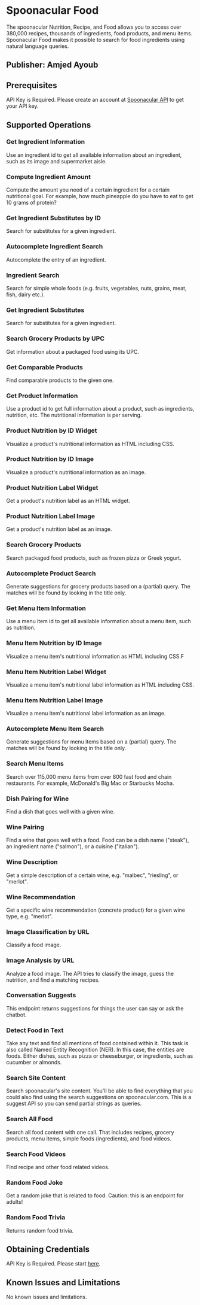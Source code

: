 # Spoonacular Food
The spoonacular Nutrition, Recipe, and Food allows you to access over 380,000 recipes, thousands of ingredients, food products, and menu items. Spoonacular Food makes it possible to search for food ingredients using natural language queries.

## Publisher: Amjed Ayoub

## Prerequisites
API Key is Required. Please create an account at [Spoonacular API](https://spoonacular.com) to get your API key.​

## Supported Operations
### Get Ingredient Information
Use an ingredient id to get all available information about an ingredient, such as its image and supermarket aisle.

### Compute Ingredient Amount
Compute the amount you need of a certain ingredient for a certain nutritional goal. For example, how much pineapple do you have to eat to get 10 grams of protein?

### Get Ingredient Substitutes by ID
Search for substitutes for a given ingredient.

### Autocomplete Ingredient Search
Autocomplete the entry of an ingredient.

### Ingredient Search
Search for simple whole foods (e.g. fruits, vegetables, nuts, grains, meat, fish, dairy etc.).

### Get Ingredient Substitutes
Search for substitutes for a given ingredient.

### Search Grocery Products by UPC
Get information about a packaged food using its UPC.

### Get Comparable Products
Find comparable products to the given one.

### Get Product Information
Use a product id to get full information about a product, such as ingredients, nutrition, etc. The nutritional information is per serving.

### Product Nutrition by ID Widget
Visualize a product's nutritional information as HTML including CSS.

### Product Nutrition by ID Image
Visualize a product's nutritional information as an image.

### Product Nutrition Label Widget
Get a product's nutrition label as an HTML widget.

### Product Nutrition Label Image
Get a product's nutrition label as an image.

### Search Grocery Products
Search packaged food products, such as frozen pizza or Greek yogurt.

### Autocomplete Product Search
Generate suggestions for grocery products based on a (partial) query. The matches will be found by looking in the title only.

### Get Menu Item Information
Use a menu item id to get all available information about a menu item, such as nutrition.

### Menu Item Nutrition by ID Image
Visualize a menu item's nutritional information as HTML including CSS.F

### Menu Item Nutrition Label Widget
Visualize a menu item's nutritional label information as HTML including CSS.

### Menu Item Nutrition Label Image
Visualize a menu item's nutritional label information as an image.

### Autocomplete Menu Item Search
Generate suggestions for menu items based on a (partial) query. The matches will be found by looking in the title only.

### Search Menu Items
Search over 115,000 menu items from over 800 fast food and chain restaurants. For example, McDonald's Big Mac or Starbucks Mocha.

### Dish Pairing for Wine
Find a dish that goes well with a given wine.

### Wine Pairing
Find a wine that goes well with a food. Food can be a dish name (\"steak\"), an ingredient name (\"salmon\"), or a cuisine (\"italian\").

### Wine Description
Get a simple description of a certain wine, e.g. \"malbec\", \"riesling\", or \"merlot\".

### Wine Recommendation
Get a specific wine recommendation (concrete product) for a given wine type, e.g. \"merlot\".

### Image Classification by URL
Classify a food image.

### Image Analysis by URL
Analyze a food image. The API tries to classify the image, guess the nutrition, and find a matching recipes.

### Conversation Suggests
This endpoint returns suggestions for things the user can say or ask the chatbot.

### Detect Food in Text
Take any text and find all mentions of food contained within it. This task is also called Named Entity Recognition (NER). In this case, the entities are foods. Either dishes, such as pizza or cheeseburger, or ingredients, such as cucumber or almonds.

### Search Site Content
Search spoonacular's site content. You'll be able to find everything that you could also find using the search suggestions on spoonacular.com. This is a suggest API so you can send partial strings as queries.

### Search All Food
Search all food content with one call. That includes recipes, grocery products, menu items, simple foods (ingredients), and food videos.

### Search Food Videos
Find recipe and other food related videos.

### Random Food Joke
Get a random joke that is related to food. Caution: this is an endpoint for adults!

### Random Food Trivia
Returns random food trivia.

## Obtaining Credentials
API Key is Required. Please start [here](​https://spoonacular.com/food-api).

## Known Issues and Limitations
No known issues and limitations.